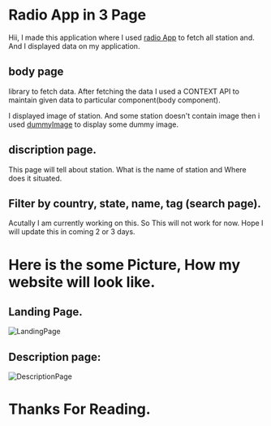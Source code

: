 # Radio App in 3 Page

Hii, I made this application where I used
[radio App](https://fr1.api.radio-browser.info/json/stations) to fetch all station and. And I displayed data on my application.

## body page

library to fetch data. After fetching the data I used a CONTEXT API to maintain given data to particular component(body component).

I displayed image of station. And some station doesn't contain image then i used [dummyImage](https://picsum.photos/id/$4/200/300) to display some dummy image.

## discription page.

This page will tell about station. What is the name of station and Where does it situated.

## Filter by country, state, name, tag (search page).

Acutally I am currently working on this. So This will not work for now. Hope I will update this in coming 2 or 3 days.

# Here is the some Picture, How my website will look like.

## Landing Page. 
   ![LandingPage]("../src/component/resources/homepage.png")

## Description page: 
  ![DescriptionPage]("../src/component/resources/description.png)
# Thanks For Reading.
